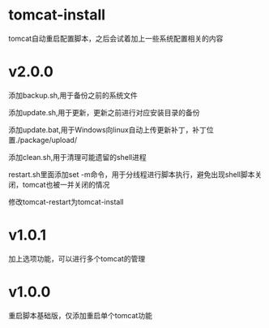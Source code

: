 # tomcat-install

tomcat自动重启配置脚本，之后会试着加上一些系统配置相关的内容

# v2.0.0

添加backup.sh,用于备份之前的系统文件

添加update.sh,用于更新，更新之前进行对应安装目录的备份

添加update.bat,用于Windows向linux自动上传更新补丁，补丁位置./package/upload/

添加clean.sh,用于清理可能遗留的shell进程

restart.sh里面添加set -m命令，用于分线程进行脚本执行，避免出现shell脚本关闭，tomcat也被一并关闭的情况

修改tomcat-restart为tomcat-install

# v1.0.1

加上选项功能，可以进行多个tomcat的管理

# v1.0.0

重启脚本基础版，仅添加重启单个tomcat功能
